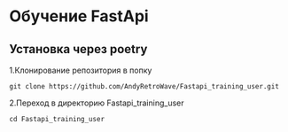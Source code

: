 # Обучение FastApi

<!--Установка-->

## Установка через poetry

1.Клонирование репозитория в попку

`git clone https://github.com/AndyRetroWave/Fastapi_training_user.git`

2.Переход в директорию Fastapi_training_user

`cd Fastapi_training_user `
